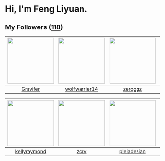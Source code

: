 # Hi, I'm Feng Liyuan.

## My Followers ([118](https://github.com/SunRunAway?tab=followers))

| <img src="https://avatars.githubusercontent.com/u/44160838?v=4" width="150" height="150" /> | <img src="https://avatars.githubusercontent.com/u/74522790?v=4" width="150" height="150" /> | <img src="https://avatars.githubusercontent.com/u/55519398?v=4" width="150" height="150" /> | <img src="https://avatars.githubusercontent.com/u/57785890?v=4" width="150" height="150" /> |
| :-----------------------------------------------------------------------------------------: | :-----------------------------------------------------------------------------------------: | :-----------------------------------------------------------------------------------------: | :-----------------------------------------------------------------------------------------: |
|                           [Gravifer](https://github.com/Gravifer)                           |                      [wolfwarrier14](https://github.com/wolfwarrier14)                      |                            [zeroggz](https://github.com/zeroggz)                            |                            [toum120](https://github.com/toum120)                            |

| <img src="https://avatars.githubusercontent.com/u/58126365?v=4" width="150" height="150" /> | <img src="https://avatars.githubusercontent.com/u/119645983?v=4" width="150" height="150" /> | <img src="https://avatars.githubusercontent.com/u/46620760?v=4" width="150" height="150" /> | <img src="https://avatars.githubusercontent.com/u/120910584?v=4" width="150" height="150" /> |
| :-----------------------------------------------------------------------------------------: | :------------------------------------------------------------------------------------------: | :-----------------------------------------------------------------------------------------: | :------------------------------------------------------------------------------------------: |
|                       [kellyraymond](https://github.com/kellyraymond)                       |                                [zcrv](https://github.com/zcrv)                               |                        [pleiadesian](https://github.com/pleiadesian)                        |                         [kraziLadi51](https://github.com/kraziLadi51)                        |